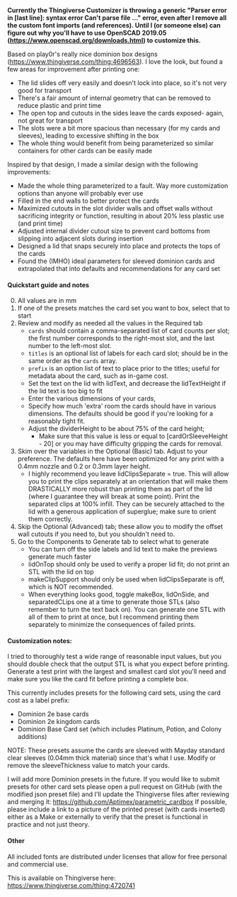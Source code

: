 **Currently the Thingiverse Customizer is throwing a generic "Parser error in [last line]: syntax error Can't parse file ..." error, even after I remove all the custom font imports (and references). Until I (or someone else) can figure out why you'll have to use OpenSCAD 2019.05 (https://www.openscad.org/downloads.html) to customize this.**

Based on play0r's really nice dominion box designs (https://www.thingiverse.com/thing:4696563). I love the look, but found a few areas for improvement after printing one:
- The lid slides off very easily and doesn't lock into place, so it's not very good for transport
- There's a fair amount of internal geometry that can be removed to reduce plastic and print time
- The open top and cutouts in the sides leave the cards exposed- again, not great for transport
- The slots were a bit more spacious than necessary (for my cards and sleeves), leading to excessive shifting in the box
- The whole thing would benefit from being parameterized so similar containers for other cards can be easily made


Inspired by that design, I made a similar design with the following improvements:
- Made the whole thing parameterized to a fault. Way more customization options than anyone will probably ever use
- Filled in the end walls to better protect the cards
- Maximized cutouts in the slot divider walls and offset walls without sacrificing integrity or function, resulting in about 20% less plastic use (and print time)
- Adjusted internal divider cutout size to prevent card bottoms from slipping into adjacent slots during insertion
- Designed a lid that snaps securely into place and protects the tops of the cards
- Found the (IMHO) ideal parameters for sleeved dominion cards and extrapolated that into defaults and recommendations for any card set

#### Quickstart guide and notes
0. All values are in mm
1. If one of the presets matches the card set you want to box, select that to start
2. Review and modify as needed all the values in the Required tab
    - `cards` should contain a comma-separated list of card counts per slot; the first number corresponds to the right-most slot, and the last number to the left-most slot.
    - `titles` is an optional list of labels for each card slot; should be in the same order as the `cards` array.
    - `prefix` is an option list of text to place prior to the titles; useful for metadata about the card, such as in-game cost.
    - Set the text on the lid with lidText, and decrease the lidTextHeight if the lid text is too big to fit
    - Enter the various dimensions of your cards,
    - Specify how much 'extra' room the cards should have in various dimensions. The defaults should be good if you're looking for a reasonably tight fit.
    - Adjust the dividerHeight to be about 75% of the card height;
        - Make sure that this value is less or equal to [cardOrSleeveHeight - 20] or you may have difficulty gripping the cards for removal.
3. Skim over the variables in the Optional (Basic) tab. Adjust to your preference. The defaults here have been optimized for any print with a 0.4mm nozzle and 0.2 or 0.3mm layer height.
    - I highly recommend you leave lidClipsSeparate = true. This will allow you to print the clips separately at an orientation that will make them DRASTICALLY more robust than printing them as part of the lid (where I guarantee they will break at some point). Print the separated clips at 100% infill. They can be securely attached to the lid with a generous application of superglue; make sure to orient them correctly.
4. Skip the Optional (Advanced) tab; these allow you to modify the offset wall cutouts if you need to, but you shouldn't need to.
5. Go to the Components to Generate tab to select what to generate
    - You can turn off the side labels and lid text to make the previews generate much faster
    - lidOnTop should only be used to verify a proper lid fit; do not print an STL with the lid on top
    - makeClipSupport should only be used when lidClipsSeparate is off, which is NOT recommended.
    - When everything looks good, toggle makeBox, lidOnSide, and separatedCLips one at a time to generate those STLs (also remember to turn the text back on). You can generate one STL with all of them to print at once, but I recommend printing them separately to minimize the consequences of failed prints.


#### Customization notes:
I tried to thoroughly test a wide range of reasonable input values, but you should double check that the output STL is what you expect before printing. Generate a test print with the largest and smallest card slot you'll need and make sure you like the card fit before printing a complete box.

This currently includes presets for the following card sets, using the card cost as a label prefix:
- Dominion 2e base cards
- Dominion 2e kingdom cards
- Dominion Base Card set (which includes Platinum, Potion, and Colony additions)

NOTE: These presets assume the cards are sleeved with Mayday standard clear sleeves (0.04mm thick material) since that's what I use. Modify or remove the sleeveThickness value to match your cards.

I will add more Dominion presets in the future. If you would like to submit presets for other card sets please open a pull request on GitHub (with the modified json preset file) and I'll update the Thingiverse files after reviewing and merging it: https://github.com/Aptimex/parametric_cardbox
If possible, please include a link to a picture of the printed preset (with cards inserted) either as a Make or externally to verify that the preset is functional in practice and not just theory.


#### Other
All included fonts are distributed under licenses that allow for free personal and commercial use.

This is available on Thingiverse here: https://www.thingiverse.com/thing:4720741
